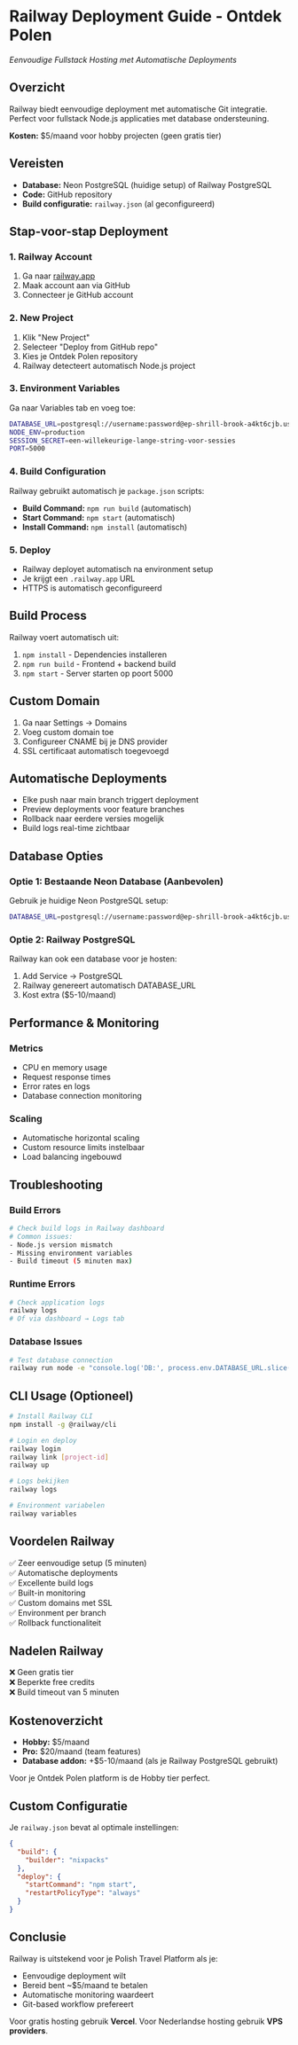 # Railway Deployment Guide - Ontdek Polen
*Eenvoudige Fullstack Hosting met Automatische Deployments*

## Overzicht
Railway biedt eenvoudige deployment met automatische Git integratie. Perfect voor fullstack Node.js applicaties met database ondersteuning.

**Kosten:** $5/maand voor hobby projecten (geen gratis tier)

## Vereisten
- **Database:** Neon PostgreSQL (huidige setup) of Railway PostgreSQL
- **Code:** GitHub repository
- **Build configuratie:** `railway.json` (al geconfigureerd)

## Stap-voor-stap Deployment

### 1. Railway Account
1. Ga naar [railway.app](https://railway.app)
2. Maak account aan via GitHub
3. Connecteer je GitHub account

### 2. New Project
1. Klik "New Project"
2. Selecteer "Deploy from GitHub repo"
3. Kies je Ontdek Polen repository
4. Railway detecteert automatisch Node.js project

### 3. Environment Variables
Ga naar Variables tab en voeg toe:
```bash
DATABASE_URL=postgresql://username:password@ep-shrill-brook-a4kt6cjb.us-east-1.aws.neon.tech:5432/neondb
NODE_ENV=production
SESSION_SECRET=een-willekeurige-lange-string-voor-sessies
PORT=5000
```

### 4. Build Configuration
Railway gebruikt automatisch je `package.json` scripts:
- **Build Command:** `npm run build` (automatisch)
- **Start Command:** `npm start` (automatisch)
- **Install Command:** `npm install` (automatisch)

### 5. Deploy
- Railway deployet automatisch na environment setup
- Je krijgt een `.railway.app` URL
- HTTPS is automatisch geconfigureerd

## Build Process
Railway voert automatisch uit:
1. `npm install` - Dependencies installeren
2. `npm run build` - Frontend + backend build
3. `npm start` - Server starten op poort 5000

## Custom Domain
1. Ga naar Settings → Domains
2. Voeg custom domain toe
3. Configureer CNAME bij je DNS provider
4. SSL certificaat automatisch toegevoegd

## Automatische Deployments
- Elke push naar main branch triggert deployment
- Preview deployments voor feature branches
- Rollback naar eerdere versies mogelijk
- Build logs real-time zichtbaar

## Database Opties

### Optie 1: Bestaande Neon Database (Aanbevolen)
Gebruik je huidige Neon PostgreSQL setup:
```bash
DATABASE_URL=postgresql://username:password@ep-shrill-brook-a4kt6cjb.us-east-1.aws.neon.tech:5432/neondb
```

### Optie 2: Railway PostgreSQL
Railway kan ook een database voor je hosten:
1. Add Service → PostgreSQL
2. Railway genereert automatisch DATABASE_URL
3. Kost extra ($5-10/maand)

## Performance & Monitoring

### Metrics
- CPU en memory usage
- Request response times
- Error rates en logs
- Database connection monitoring

### Scaling
- Automatische horizontal scaling
- Custom resource limits instelbaar
- Load balancing ingebouwd

## Troubleshooting

### Build Errors
```bash
# Check build logs in Railway dashboard
# Common issues:
- Node.js version mismatch
- Missing environment variables
- Build timeout (5 minuten max)
```

### Runtime Errors
```bash
# Check application logs
railway logs
# Of via dashboard → Logs tab
```

### Database Issues
```bash
# Test database connection
railway run node -e "console.log('DB:', process.env.DATABASE_URL.slice(0,20))"
```

## CLI Usage (Optioneel)
```bash
# Install Railway CLI
npm install -g @railway/cli

# Login en deploy
railway login
railway link [project-id]
railway up

# Logs bekijken
railway logs

# Environment variabelen
railway variables
```

## Voordelen Railway
✅ Zeer eenvoudige setup (5 minuten)  
✅ Automatische deployments  
✅ Excellente build logs  
✅ Built-in monitoring  
✅ Custom domains met SSL  
✅ Environment per branch  
✅ Rollback functionaliteit  

## Nadelen Railway
❌ Geen gratis tier  
❌ Beperkte free credits  
❌ Build timeout van 5 minuten  

## Kostenoverzicht
- **Hobby:** $5/maand
- **Pro:** $20/maand (team features)
- **Database addon:** +$5-10/maand (als je Railway PostgreSQL gebruikt)

Voor je Ontdek Polen platform is de Hobby tier perfect.

## Custom Configuratie
Je `railway.json` bevat al optimale instellingen:
```json
{
  "build": {
    "builder": "nixpacks"
  },
  "deploy": {
    "startCommand": "npm start",
    "restartPolicyType": "always"
  }
}
```

## Conclusie
Railway is uitstekend voor je Polish Travel Platform als je:
- Eenvoudige deployment wilt
- Bereid bent ~$5/maand te betalen
- Automatische monitoring waardeert
- Git-based workflow prefereert

Voor gratis hosting gebruik **Vercel**. Voor Nederlandse hosting gebruik **VPS providers**.